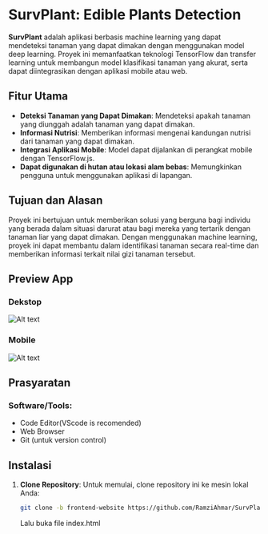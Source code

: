 # SurvPlant: Edible Plants Detection

**SurvPlant** adalah aplikasi berbasis machine learning yang dapat mendeteksi tanaman yang dapat dimakan dengan menggunakan model deep learning. Proyek ini memanfaatkan teknologi TensorFlow dan transfer learning untuk membangun model klasifikasi tanaman yang akurat, serta dapat diintegrasikan dengan aplikasi mobile atau web.

## Fitur Utama
- **Deteksi Tanaman yang Dapat Dimakan**: Mendeteksi apakah tanaman yang diunggah adalah tanaman yang dapat dimakan.
- **Informasi Nutrisi**: Memberikan informasi mengenai kandungan nutrisi dari tanaman yang dapat dimakan.
- **Integrasi Aplikasi Mobile**: Model dapat dijalankan di perangkat mobile dengan TensorFlow.js.
- **Dapat digunakan di hutan atau lokasi alam bebas**: Memungkinkan pengguna untuk menggunakan aplikasi di lapangan.

## Tujuan dan Alasan
Proyek ini bertujuan untuk memberikan solusi yang berguna bagi individu yang berada dalam situasi darurat atau bagi mereka yang tertarik dengan tanaman liar yang dapat dimakan. Dengan menggunakan machine learning, proyek ini dapat membantu dalam identifikasi tanaman secara real-time dan memberikan informasi terkait nilai gizi tanaman tersebut.

## Preview App

### Dekstop
![Alt text](https://storage.googleapis.com/survplant-model-ml/Preview%20App/Dekstop.png)

### Mobile
![Alt text](https://storage.googleapis.com/survplant-model-ml/Preview%20App/Mobile.jpeg)


## Prasyaratan

### Software/Tools:
- Code Editor(VScode is recomended)
- Web Browser
- Git (untuk version control)

## Instalasi

1. **Clone Repository**:
   Untuk memulai, clone repository ini ke mesin lokal Anda:

   ```bash
   git clone -b frontend-website https://github.com/RamziAhmar/SurvPlant.git
   ```
   Lalu buka file index.html
